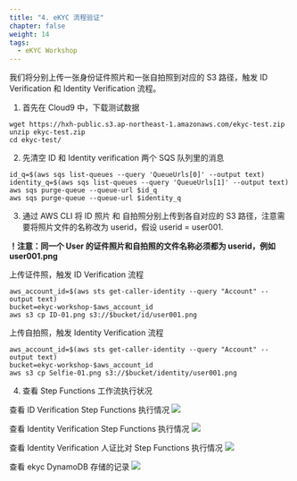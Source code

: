```yaml
---
title: "4. eKYC 流程验证"
chapter: false
weight: 14
tags:
  - eKYC Workshop
---
```



我们将分别上传一张身份证件照片和一张自拍照到对应的 S3 路径，触发 ID Verification 和 Identity Verification 流程。

1. 首先在 Cloud9 中，下载测试数据

```
wget https://hxh-public.s3.ap-northeast-1.amazonaws.com/ekyc-test.zip
unzip ekyc-test.zip
cd ekyc-test/
```
2. 先清空 ID 和 Identity verification 两个 SQS 队列里的消息
```
id_q=$(aws sqs list-queues --query 'QueueUrls[0]' --output text)
identity_q=$(aws sqs list-queues --query 'QueueUrls[1]' --output text)
aws sqs purge-queue --queue-url $id_q
aws sqs purge-queue --queue-url $identity_q

```

3. 通过 AWS CLI 将 ID 照片 和 自拍照分别上传到各自对应的 S3 路径，注意需要将照片文件的名称改为 userid，假设 userid = user001.

**！注意：同一个 User 的证件照片和自拍照的文件名称必须都为 userid，例如 user001.png**

上传证件照，触发 ID Verification 流程
```
aws_account_id=$(aws sts get-caller-identity --query "Account" --output text)
bucket=ekyc-workshop-$aws_account_id
aws s3 cp ID-01.png s3://$bucket/id/user001.png

```

上传自拍照，触发 Identity Verification 流程
```
aws_account_id=$(aws sts get-caller-identity --query "Account" --output text)
bucket=ekyc-workshop-$aws_account_id
aws s3 cp Selfie-01.png s3://$bucket/identity/user001.png

```

4. 查看 Step Functions 工作流执行状况

查看 ID Verification Step Functions 执行情况
![](/images/eKYC/Test-ID.png)

查看 Identity Verification Step Functions 执行情况
![](/images/eKYC/Test-Identity.png)

查看 Identity Verification 人证比对 Step Functions 执行情况
![](/images/eKYC/Test-Compare.png)

查看 ekyc DynamoDB 存储的记录
![](/images/eKYC/Test-DDB.png)
